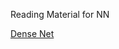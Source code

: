 Reading Material for NN

<a href="https://www.analyticsvidhya.com/blog/2022/03/introduction-to-densenets-dense-cnn/?utm_source=linkedin&utm_medium=social&utm_campaign=new-article&utm_content=B&custom=LBI1394"> 
Dense Net </a>
